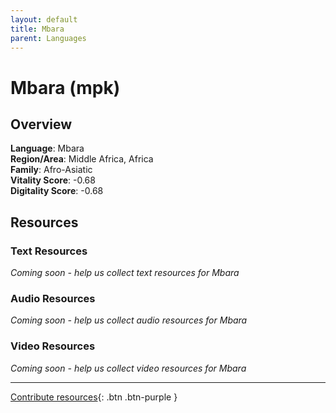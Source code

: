 ```yaml
---
layout: default
title: Mbara
parent: Languages
---
```


# Mbara (mpk)

## Overview

**Language**: Mbara  
**Region/Area**: Middle Africa, Africa  
**Family**: Afro-Asiatic  
**Vitality Score**: -0.68  
**Digitality Score**: -0.68  

## Resources

### Text Resources
*Coming soon - help us collect text resources for Mbara*

### Audio Resources
*Coming soon - help us collect audio resources for Mbara*

### Video Resources
*Coming soon - help us collect video resources for Mbara*

---

[Contribute resources](https://fairtrain.github.io/){: .btn .btn-purple }
